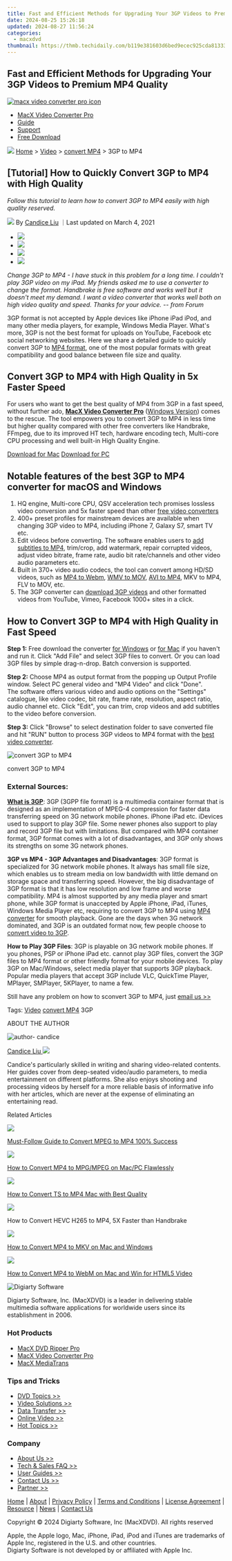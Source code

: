 ```yaml
---
title: Fast and Efficient Methods for Upgrading Your 3GP Videos to Premium MP4 Quality
date: 2024-08-25 15:26:18
updated: 2024-08-27 11:56:24
categories:
  - macxdvd
thumbnail: https://thmb.techidaily.com/b119e381603d6bed9ecec925cda81333c3ae9fa13dd7e2286051886237daee19.jpg
---
```


## Fast and Efficient Methods for Upgrading Your 3GP Videos to Premium MP4 Quality

[![macx video converter pro icon](https://www.macxdvd.com/mac-video-converter-pro/../image-style/new-seo/icon11.png)](https://tools.techidaily.com/macxdvd/products/)

* [MacX Video Converter Pro](https://tools.techidaily.com/macxdvd/products/)
* [Guide](https://tools.techidaily.com/macxdvd/products/)
* [Support](https://tools.techidaily.com/macxdvd/products/)
* [Free Download](https://tools.techidaily.com/macxdvd/products/)



![](https://www.macxdvd.com/mac-video-converter-pro/../image-style/new-seo/icon7.png) [Home](https://tools.techidaily.com/macxdvd/products/) \> [Video](https://tools.techidaily.com/macxdvd/products/) \> [convert MP4](https://tools.techidaily.com/macxdvd/products/) \> 3GP to MP4

## \[Tutorial\] How to Quickly Convert 3GP to MP4 with High Quality 



_Follow this tutorial to learn how to convert 3GP to MP4 easily with high quality reserved._ 

![](https://www.macxdvd.com/mac-video-converter-pro/../image-style/new-seo/icon6.png) By [Candice Liu](https://tools.techidaily.com/macxdvd/products/) ｜Last updated on March 4, 2021

* [![](https://www.macxdvd.com/mac-video-converter-pro/../image-style/new-seo/share-fa.jpg)](https://www.facebook.com/sharer/sharer.php?u=http://www.macxdvd.com/mac-video-converter-pro/3gp-to-mp4.htm)
* [![](https://www.macxdvd.com/mac-video-converter-pro/../image-style/new-seo/share-tw.jpg)](https://twitter.com/intent/tweet?url=http://www.macxdvd.com/mac-video-converter-pro/3gp-to-mp4.htm)
* [![](https://www.macxdvd.com/mac-video-converter-pro/../image-style/new-seo/share-email.jpg)](https://www.macxdvd.com/mac-video-converter-pro/mailto:info@example.com?&subject=&body=http://www.macxdvd.com/mac-video-converter-pro/3gp-to-mp4.htm)
* [![](https://www.macxdvd.com/mac-video-converter-pro/../image-style/new-seo/share-in.jpg)](https://www.linkedin.com/shareArticle?mini=true&url=http://www.macxdvd.com/mac-video-converter-pro/3gp-to-mp4.htm&title=&summary=http://www.macxdvd.com/mac-video-converter-pro/3gp-to-mp4.htm&source=)

_Change 3GP to MP4 - I have stuck in this problem for a long time. I couldn't play 3GP video on my iPad. My friends asked me to use a converter to change the format. Handbrake is free software and works well but it doesn't meet my demand. I want a video converter that works well both on high video quality and speed. Thanks for your advice. -- from Forum_

3GP format is not accepted by Apple devices like iPhone iPad iPod, and many other media players, for example, Windows Media Player. What's more, 3GP is not the best format for uploads on YouTube, Facebook etc social networking websites. Here we share a detailed guide to quickly convert 3GP to [MP4 format](https://tools.techidaily.com/macxdvd/products/), one of the most popular formats with great compatibility and good balance between file size and quality.

## Convert 3GP to MP4 with High Quality in 5x Faster Speed

For users who want to get the best quality of MP4 from 3GP in a fast speed, without further ado, [**MacX Video Converter Pro**](https://tools.techidaily.com/macxdvd/products/) ([Windows Version](https://tools.techidaily.com/macxdvd/products/)) comes to the rescue. The tool empowers you to convert 3GP to MP4 in less time but higher quality compared with other free converters like Handbrake, FFmpeg, due to its improved HT tech, hardware encoding tech, Multi-core CPU processing and well built-in High Quality Engine.

[Download for Mac](https://tools.techidaily.com/macxdvd/products/) [Download for PC](https://tools.techidaily.com/macxdvd/products/) 

## Notable features of the best 3GP to MP4 converter for macOS and Windows

1. HQ engine, Multi-core CPU, QSV acceleration tech promises lossless video conversion and 5x faster speed than other [free video converters](https://tools.techidaily.com/macxdvd/products/)
2. 400+ preset profiles for mainstream devices are available when changing 3GP video to MP4, including iPhone 7, Galaxy S7, smart TV etc.
3. Edit videos before converting. The software enables users to [add subtitles to MP4](https://tools.techidaily.com/macxdvd/products/), trim/crop, add watermark, repair corrupted videos, adjust video bitrate, frame rate, audio bit rate/channels and other video audio parameters etc.
4. Built in 370+ video audio codecs, the tool can convert among HD/SD videos, such as [MP4 to Webm](https://tools.techidaily.com/macxdvd/products/), [WMV to MOV](https://tools.techidaily.com/macxdvd/products/), [AVI to MP4](https://tools.techidaily.com/macxdvd/products/), MKV to MP4, FLV to MOV, etc.
5. The 3GP converter can [download 3GP videos](https://tools.techidaily.com/macxdvd/products/) and other formatted videos from YouTube, Vimeo, Facebook 1000+ sites in a click.

## How to Convert 3GP to MP4 with High Quality in Fast Speed

**Step 1:** Free download the converter [for Windows](https://tools.techidaily.com/macxdvd/products/) or [for Mac](https://tools.techidaily.com/macxdvd/products/) if you haven't and run it. Click "Add File" and select 3GP files to convert. Or you can load 3GP files by simple drag-n-drop. Batch conversion is supported. 

**Step 2:** Choose MP4 as output format from the popping up Output Profile window. Select PC general video and "MP4 Video" and click "Done".  
 The software offers various video and audio options on the "Settings" catalogue, like video codec, bit rate, frame rate, resolution, aspect ratio, audio channel etc. Click "Edit", you can trim, crop videos and add subtitles to the video before conversion. 

**Step 3:** Click "Browse" to select destination folder to save converted file and hit "RUN" button to process 3GP videos to MP4 format with the [best video converter](https://tools.techidaily.com/macxdvd/products/). 

![convert 3GP to MP4](https://www.macxdvd.com/mac-video-converter-pro/../mac-dvd-video-converter-how-to/article-image/mp4player7.png) 

convert 3GP to MP4

### External Sources:

**[What is 3GP](https://en.wikipedia.org/wiki/3GP%5Fand%5F3G2)**: 3GP (3GPP file format) is a multimedia container format that is designed as an implementation of MPEG-4 compression for faster data transferring speed on 3G network mobile phones. iPhone iPad etc. iDevices used to support to play 3GP file. Some newer phones also support to play and record 3GP file but with limitations. But compared with MP4 container format, 3GP format comes with a lot of disadvantages, and 3GP only shows its strengths on some 3G network phones. 

**3GP vs MP4 - 3GP Advantages and Disadvantages**: 3GP format is specialized for 3G network mobile phones. It always has small file size, which enables us to stream media on low bandwidth with little demand on storage space and transferring speed. However, the big disadvantage of 3GP format is that it has low resolution and low frame and worse compatibility. MP4 is almost supported by any media player and smart phone, while 3GP format is unaccepted by Apple iPhone, iPad, iTunes, Windows Media Player etc, requiring to convert 3GP to MP4 using [MP4 converter](https://tools.techidaily.com/macxdvd/products/) for smooth playback. Gone are the days when 3G network dominated, and 3GP is an outdated format now, few people choose to [convert video to 3GP](https://tools.techidaily.com/macxdvd/products/). 

**How to Play 3GP Files**: 3GP is playable on 3G network mobile phones. If you phones, PSP or iPhone iPad etc. cannot play 3GP files, convert the 3GP files to MP4 format or other friendly format for your mobile devices. To play 3GP on Mac/Windows, select media player that supports 3GP playback. Popular media players that accept 3GP include VLC, QuickTime Player, MPlayer, SMPlayer, 5KPlayer, to name a few. 

Still have any problem on how to sconvert 3GP to MP4, just [email us >>](https://tools.techidaily.com/macxdvd/products/)

Tags: [Video](https://tools.techidaily.com/macxdvd/products/) [convert MP4](https://tools.techidaily.com/macxdvd/products/) 3GP 

ABOUT THE AUTHOR

![author- candice](https://www.macxdvd.com/mac-video-converter-pro/../image-style/new-seo/candice.png) 

[Candice Liu ![](https://www.macxdvd.com/mac-video-converter-pro/../image-style/new-seo/share-in1.jpg)](https://www.linkedin.com/in/candice-liu-444483a3/) 

Candice's particularly skilled in writing and sharing video-related contents. Her guides cover from deep-seated video/audio parameters, to media entertainment on different platforms. She also enjoys shooting and processing videos by herself for a more reliable basis of informative info with her articles, which are never at the expense of eliminating an entertaining read.



Related Articles

![](https://www.macxdvd.com/mac-video-converter-pro/../image-style/new-seo/pic7.jpg)

[Must-Follow Guide to Convert MPEG to MP4 100% Success](https://tools.techidaily.com/macxdvd/products/) 

![](https://www.macxdvd.com/mac-video-converter-pro/../image-style/new-seo/pic6.jpg)

[How to Convert MP4 to MPG/MPEG on Mac/PC Flawlessly](https://tools.techidaily.com/macxdvd/products/) 

![](https://www.macxdvd.com/mac-video-converter-pro/../image-style/new-seo/pic5.jpg)

[How to Convert TS to MP4 Mac with Best Quality](https://tools.techidaily.com/macxdvd/products/) 

![](https://www.macxdvd.com/mac-video-converter-pro/../image-style/new-seo/pic4.jpg)

How to Convert HEVC H265 to MP4, 5X Faster than Handbrake 

![](https://www.macxdvd.com/mac-video-converter-pro/../image-style/new-seo/pic3.jpg)

[How to Convert MP4 to MKV on Mac and Windows](https://tools.techidaily.com/macxdvd/products/) 

![](https://www.macxdvd.com/mac-video-converter-pro/../image-style/new-seo/pic2.jpg)

[How to Convert MP4 to WebM on Mac and Win for HTML5 Video](https://tools.techidaily.com/macxdvd/products/) 



![Digiarty Software](https://www.macxdvd.com/mac-video-converter-pro/../icon/logo.png) 

Digiarty Software, Inc. (MacXDVD) is a leader in delivering stable multimedia software applications for worldwide users since its establishment in 2006.

### Hot Products

* [MacX DVD Ripper Pro](https://tools.techidaily.com/macxdvd/products/)
* [MacX Video Converter Pro](https://tools.techidaily.com/macxdvd/products/)
* [MacX MediaTrans](https://tools.techidaily.com/macxdvd/products/)

### Tips and Tricks

* [DVD Topics >>](https://tools.techidaily.com/macxdvd/products/)
* [Video Solutions >>](https://tools.techidaily.com/macxdvd/products/)
* [Data Transfer >>](https://tools.techidaily.com/macxdvd/products/)
* [Online Video >>](https://tools.techidaily.com/macxdvd/products/)
* [Hot Topics >>](https://tools.techidaily.com/macxdvd/products/)

### Company

* [About Us >>](https://tools.techidaily.com/macxdvd/products/)
* [Tech & Sales FAQ >>](https://tools.techidaily.com/macxdvd/products/)
* [User Guides >>](https://tools.techidaily.com/macxdvd/products/)
* [Contact Us >>](https://tools.techidaily.com/macxdvd/products/)
* [Partner >>](https://tools.techidaily.com/macxdvd/products/)



[Home](https://tools.techidaily.com/macxdvd/products/) | [About](https://tools.techidaily.com/macxdvd/products/) | [Privacy Policy](https://tools.techidaily.com/macxdvd/products/) | [Terms and Conditions](https://tools.techidaily.com/macxdvd/products/) | [License Agreement](https://tools.techidaily.com/macxdvd/products/) | [Resource](https://tools.techidaily.com/macxdvd/products/) | [News](https://tools.techidaily.com/macxdvd/products/) | [Contact Us](https://tools.techidaily.com/macxdvd/products/)

Copyright © 2024 Digiarty Software, Inc (MacXDVD). All rights reserved

Apple, the Apple logo, Mac, iPhone, iPad, iPod and iTunes are trademarks of Apple Inc, registered in the U.S. and other countries.  
Digiarty Software is not developed by or affiliated with Apple Inc.

<ins class="adsbygoogle"
     style="display:block"
     data-ad-format="autorelaxed"
     data-ad-client="ca-pub-7571918770474297"
     data-ad-slot="1223367746"></ins>



<ins class="adsbygoogle"
     style="display:block"
     data-ad-client="ca-pub-7571918770474297"
     data-ad-slot="8358498916"
     data-ad-format="auto"
     data-full-width-responsive="true"></ins>
